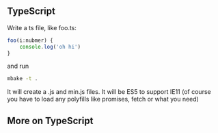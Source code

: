 
## TypeScript

Write a ts file, like foo.ts:
```ts
foo(i:nubmer) {
    console.log('oh hi')
}
```
and run
```sh
mbake -t .
```
It will create a .js and min.js files. It will be ES5 to support IE11 (of course you have to load any polyfills like
promises, fetch or what you need)

## More on TypeScript